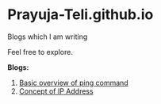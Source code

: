 # Prayuja-Teli.github.io

Blogs which I am writing

Feel free to explore.

**Blogs:**
1. [Basic overview of ping command](https://Prayuja-Teli.github.io/ping.md)
2. [Concept of IP Address](https://Prayuja-Teli.github.io/IPAddress.md)
